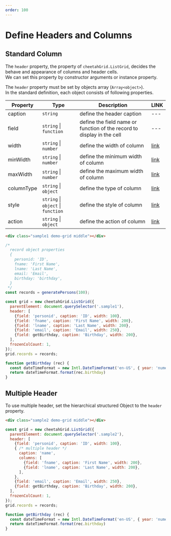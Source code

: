 ```yaml
---
order: 100
---
```


# Define Headers and Columns

## Standard Column

The `header` property, the property of `cheetahGrid.ListGrid`, decides the behave and appearance of columns and header cells.  
We can set this property by constructor arguments or instance property.  

The `header` property must be set by objects array (`Array<object>`).  
In the standard definition, each object consists of following properties.  

| Property   | Type                                       | Description                                                            | LINK                               |
| ---------- | ------------------------------------------ | ---------------------------------------------------------------------- | ---------------------------------- |
| caption    | `string`                                   | define the header caption                                              | ---                                |
| field      | `string` &#124; `function`                 | define the field name or function of the record to display in the cell | ---                                |
| width      | `string` &#124; `number`                   | define the width of column                                             | [link](./column_width.md)          |
| minWidth   | `string` &#124; `number`                   | define the minimum width of column                                     | [link](./column_width.md)          |
| maxWidth   | `string` &#124; `number`                   | define the maximum width of column                                     | [link](./column_width.md)          |
| columnType | `string` &#124; `object`                   | define the type of column                                              | [link](./column_types/README.md)   |
| style      | `string` &#124; `object` &#124; `function` | define the style of column                                             | [link](./column_styles.md)         |
| action     | `string` &#124; `object`                   | define the action of column                                            | [link](./column_actions/README.md) |

<code-preview>

```html
<div class="sample1 demo-grid middle"></div>
```

```js
/*
  record object properties
  {
    personid: 'ID',
    fname: 'First Name',
    lname: 'Last Name',
    email: 'Email',
    birthday: 'birthday',
  }
 */
const records = generatePersons(100);

const grid = new cheetahGrid.ListGrid({
  parentElement: document.querySelector('.sample1'),
  header: [
    {field: 'personid', caption: 'ID', width: 100},
    {field: 'fname', caption: 'First Name', width: 200},
    {field: 'lname', caption: 'Last Name', width: 200},
    {field: 'email', caption: 'Email', width: 250},
    {field: getBirthday, caption: 'Birthday', width: 200},
  ],
  frozenColCount: 1,
});
grid.records = records;

function getBirthday (rec) {
  const dateTimeFormat = new Intl.DateTimeFormat('en-US', { year: 'numeric', month: 'numeric', day: 'numeric'})
  return dateTimeFormat.format(rec.birthday)
}
```

</code-preview>

## Multiple Header  

To use multiple header, set the hierarchical structured Object to the `header` property.  

<code-preview>

```html
<div class="sample2 demo-grid middle"></div>
```

```js
const grid = new cheetahGrid.ListGrid({
  parentElement: document.querySelector('.sample2'),
  header: [
    {field: 'personid', caption: 'ID', width: 100},
    { /* multiple header */
      caption: 'name',
      columns: [
        {field: 'fname', caption: 'First Name', width: 200},
        {field: 'lname', caption: 'Last Name', width: 200},
      ],
    },
    {field: 'email', caption: 'Email', width: 250},
    {field: getBirthday, caption: 'Birthday', width: 200},
  ],
  frozenColCount: 1,
});
grid.records = records;

function getBirthday (rec) {
  const dateTimeFormat = new Intl.DateTimeFormat('en-US', { year: 'numeric', month: 'numeric', day: 'numeric'})
  return dateTimeFormat.format(rec.birthday)
}
```

</code-preview>
